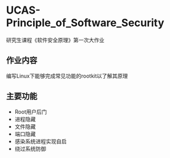 # UCAS-Principle_of_Software_Security
研究生课程《软件安全原理》第一次大作业
## 作业内容
编写Linux下能够完成常见功能的rootkit以了解其原理
## 主要功能
* Root用户后门
* 进程隐藏
* 文件隐藏
* 端口隐藏
* 感染系统进程实现自启
* 绕过系统防御


